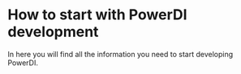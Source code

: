 # How to start with PowerDI development

In here you will find all the information you need to start developing PowerDI.